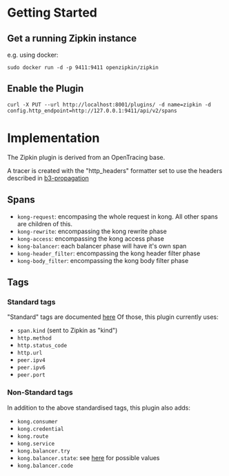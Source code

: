# Getting Started

## Get a running Zipkin instance

e.g. using docker:

```
sudo docker run -d -p 9411:9411 openzipkin/zipkin
```


## Enable the Plugin

```
curl -X PUT --url http://localhost:8001/plugins/ -d name=zipkin -d config.http_endpoint=http://127.0.0.1:9411/api/v2/spans
```


# Implementation

The Zipkin plugin is derived from an OpenTracing base.

A tracer is created with the "http_headers" formatter set to use the headers described in [b3-propagation](https://github.com/openzipkin/b3-propagation)

## Spans

  - `kong-request`: encompasing the whole request in kong.
    All other spans are children of this.
  - `kong-rewrite`: encompassing the kong rewrite phase
  - `kong-access`: encompassing the kong access phase
  - `kong-balancer`: each balancer phase will have it's own span
  - `kong-header_filter`: encompassing the kong header filter phase
  - `kong-body_filter`: encompassing the kong body filter phase


## Tags

### Standard tags

"Standard" tags are documented [here](https://github.com/opentracing/specification/blob/master/semantic_conventions.md)
Of those, this plugin currently uses:

  - `span.kind` (sent to Zipkin as "kind")
  - `http.method`
  - `http.status_code`
  - `http.url`
  - `peer.ipv4`
  - `peer.ipv6`
  - `peer.port`


### Non-Standard tags

In addition to the above standardised tags, this plugin also adds:

  - `kong.consumer`
  - `kong.credential`
  - `kong.route`
  - `kong.service`
  - `kong.balancer.try`
  - `kong.balancer.state`: see [here](https://github.com/openresty/lua-resty-core/blob/master/lib/ngx/balancer.md#get_last_failure) for possible values
  - `kong.balancer.code`
